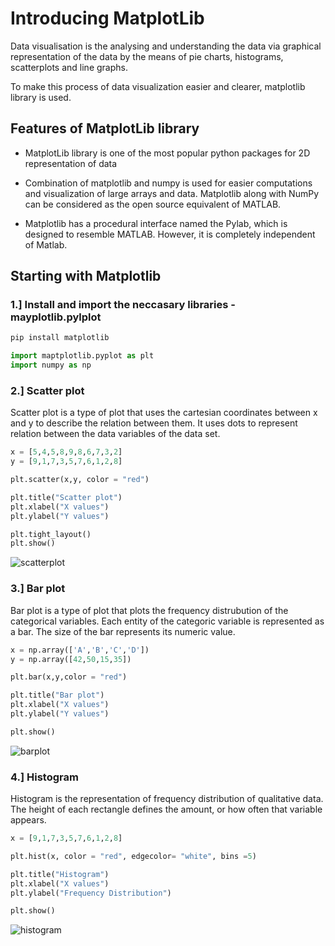 # Introducing MatplotLib

Data visualisation is the analysing and understanding the data via graphical representation of the data by the means of pie charts, histograms, scatterplots and line graphs.

To make this process of data visualization easier and clearer, matplotlib library is used.

## Features of MatplotLib library
- MatplotLib library is one of the most popular python packages for 2D representation of data
- Combination of matplotlib and numpy is used for easier computations and visualization of large arrays and data. Matplotlib along with NumPy can be considered as the open source equivalent of MATLAB.

- Matplotlib has a procedural interface named the Pylab, which is designed to resemble MATLAB. However, it is completely independent of Matlab.

## Starting with Matplotlib

### 1.] Install and import the neccasary libraries - mayplotlib.pylplot
```python
pip install matplotlib
```

```python
import maptplotlib.pyplot as plt
import numpy as np
```



### 2.] Scatter plot
Scatter plot is a type of plot that uses the cartesian coordinates between x and y to describe the relation between them. It uses dots to represent relation between the data variables of the data set.

```python
x = [5,4,5,8,9,8,6,7,3,2]
y = [9,1,7,3,5,7,6,1,2,8]

plt.scatter(x,y, color = "red")

plt.title("Scatter plot")
plt.xlabel("X values")
plt.ylabel("Y values")

plt.tight_layout()
plt.show()
```



![scatterplot](https://github.com/Harshita297/learn-python/assets/122027571/aa57eb31-4377-4f75-9a97-e4fa7a54a938)


### 3.] Bar plot
Bar plot is a type of plot that plots the frequency distrubution of the categorical variables. Each entity of the categoric variable is represented as a bar. The size of the bar represents its numeric value.

```python
x = np.array(['A','B','C','D'])
y = np.array([42,50,15,35])

plt.bar(x,y,color = "red")

plt.title("Bar plot")
plt.xlabel("X values")
plt.ylabel("Y values")

plt.show()
```
![barplot](https://github.com/Harshita297/learn-python/assets/122027571/00cea3cd-a962-4bfe-b158-921389ee564c)



### 4.] Histogram
Histogram is the representation of frequency distribution of qualitative data. The height of each rectangle defines the amount, or how often that variable appears.

```python
x = [9,1,7,3,5,7,6,1,2,8]

plt.hist(x, color = "red", edgecolor= "white", bins =5)

plt.title("Histogram")
plt.xlabel("X values")
plt.ylabel("Frequency Distribution")

plt.show()
```
![histogram](https://github.com/Harshita297/learn-python/assets/122027571/32470819-bac5-4bb2-9f36-79521fa40bf3)










